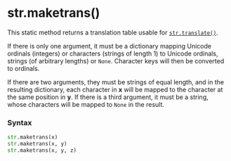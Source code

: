 # str.maketrans()

This static method returns a translation table usable for [`str.translate()`](/built-in-types/str/str.translate.md).

If there is only one argument, it must be a dictionary mapping Unicode ordinals (integers) or characters (strings of length 1) to Unicode ordinals, strings (of arbitrary lengths) or `None`. Character keys will then be converted to ordinals.

If there are two arguments, they must be strings of equal length, and in the resulting dictionary, each character in **x** will be mapped to the character at the same position in **y**. If there is a third argument, it must be a string, whose characters will be mapped to `None` in the result.

### Syntax

```python
str.maketrans(x)
str.maketrans(x, y)
str.maketrans(x, y, z)
```